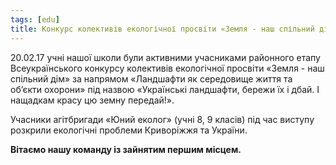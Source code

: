 ```yaml
---
tags: [edu]
title: Конкурс колективів екологічної просвіти «Земля - наш спільний дім»
---
```


20.02.17 учні нашої школи були активними учасниками районного етапу Всеукраїнського конкурсу колективів екологічної просвіти «Земля - наш спільний дім» за напрямом «Ландшафти як середовище життя та об’єкти охорони» під назвою «Українські ландшафти, бережи їх і дбай. І нащадкам красу цю земну передай!».

Учасники агітбригади «Юний еколог» (учні 8, 9 класів) під час виступу розкрили екологічні проблеми Криворіжжя та України.

**Вітаємо нашу команду із зайнятим першим місцем.**

<slideshow id="72157680613541716"></slideshow>
